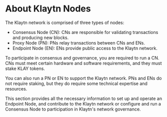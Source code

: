 # About Klaytn Nodes

The Klaytn network is comprised of three types of nodes:

- Consensus Node (CN): CNs are responsible for validating transactions and producing new blocks.
- Proxy Node (PN): PNs relay transactions between CNs and ENs.
- Endpoint Node (EN): ENs provide public access to the Klaytn network.

To participate in consensus and governance, you are required to run a CN. CNs must meet certain hardware and software requirements, and they must stake KLAY tokens.

You can also run a PN or EN to support the Klaytn network. PNs and ENs do not require staking, but they do require some technical expertise and resources.

This section provides all the necessary information to set up and operate an Endpoint Node, and contribute to the Klaytn network or configure and run a Consensus Node to participation in Klaytn's network governance.
